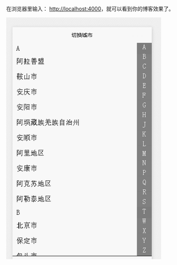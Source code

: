 在浏览器里输入： [http://localhost:4000](http://localhost:4000)，就可以看到你的博客效果了。

![](/images/posts/jekyll/1.gif)
